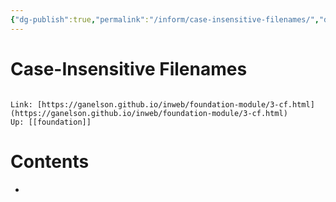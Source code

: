 ```yaml
---
{"dg-publish":true,"permalink":"/inform/case-insensitive-filenames/","dgHomeLink":true,"dgPassFrontmatter":false}
---
```


# Case-Insensitive Filenames
```ad-info

Link: [https://ganelson.github.io/inweb/foundation-module/3-cf.html](https://ganelson.github.io/inweb/foundation-module/3-cf.html)
Up: [[foundation]]
```

# Contents
- 